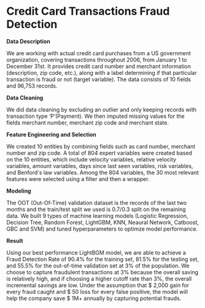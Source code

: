 # Credit Card Transactions Fraud Detection

**Data Description**

We are working with actual credit card purchases from a US government organization, covering transactions throughout 2006, from January 1 to December 31st. It provides credit card number and merchant information (description, zip code, etc.), along with a label determining if that particular transaction is fraud or not (target variable). The data consists of 10 fields and 96,753 records. 

**Data Cleaning**

We did data cleaning by excluding an outlier and only keeping records with transaction type ‘P’(Payment). We then imputed missing values for the fields merchant number, merchant zip code and merchant state.

**Feature Engineering and Selection**

We created 10 entities by combining fields such as card number, merchant number and zip code. A total of 804 expert variables were created based on the 10 entities, which include velocity variables, relative velocity variables, amount variables, days since last seen variables, risk variables, and Benford's law variables. Among the 804 variables, the 30 most relevant features were selected using a filter and then a wrapper.

**Modeling**

The OOT (Out-Of-Time) validation dataset is the records of the last two months and the train/test split we used is 0.7/0.3 split on the remaining data. We built 9 types of machine learning models (Logistic Regression, Decision Tree, Random Forest, LightGBM, KNN, Neaural Network, Catboost, GBC and SVM) and tuned hyperparameters to optimze model performance. 

**Result**

Using our best performance LightBGM model, we are able to achieve a Fraud Detection Rate of 90.4% for the training set, 81.5% for the testing set, and 55.5% for the out-of-time validation set at 3% of the population. We choose to capture fraudulent transactions at 3% because the overall saving is relatively high, and if choosing a higher cutoff rate than 3%, the overall incremental savings are low. Under the assumption that \$ 2,000 gain for every fraud caught and \$ 50 loss for every false positive, the model will help the company save \$ 1M+ annually by capturing potential frauds.
 
